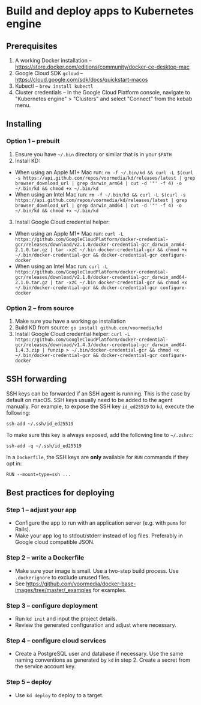 # Build and deploy apps to Kubernetes engine

## Prerequisites

1. A working Docker installation – https://store.docker.com/editions/community/docker-ce-desktop-mac
2. Google Cloud SDK `gcloud` – https://cloud.google.com/sdk/docs/quickstart-macos
3. Kubectl – `brew install kubectl`
4. Cluster credentials – In the Google Cloud Platform console, navigate to "Kubernetes engine" > "Clusters" and select "Connect" from the kebab menu.

## Installing

### Option 1 – prebuilt

1. Ensure you have `~/.bin` directory or similar that is in your `$PATH`
2. Install KD:

- When using an Apple M1+ Mac run: `rm -f ~/.bin/kd && curl -L $(curl -s https://api.github.com/repos/voormedia/kd/releases/latest | grep browser_download_url | grep darwin_arm64 | cut -d '"' -f 4) -o ~/.bin/kd && chmod +x ~/.bin/kd`
- When using an Intel Mac run: `rm -f ~/.bin/kd && curl -L $(curl -s https://api.github.com/repos/voormedia/kd/releases/latest | grep browser_download_url | grep darwin_amd64 | cut -d '"' -f 4) -o ~/.bin/kd && chmod +x ~/.bin/kd`

3. Install Google Cloud credential helper:

- When using an Apple M1+ Mac run: `curl -L https://github.com/GoogleCloudPlatform/docker-credential-gcr/releases/download/v2.1.0/docker-credential-gcr_darwin_arm64-2.1.0.tar.gz | tar -xzC ~/.bin docker-credential-gcr && chmod +x ~/.bin/docker-credential-gcr && docker-credential-gcr configure-docker`
- When using an Intel Mac run: `curl -L https://github.com/GoogleCloudPlatform/docker-credential-gcr/releases/download/v2.1.0/docker-credential-gcr_darwin_amd64-2.1.0.tar.gz | tar -xzC ~/.bin docker-credential-gcr && chmod +x ~/.bin/docker-credential-gcr && docker-credential-gcr configure-docker`

### Option 2 – from source

1. Make sure you have a working `go` installation
2. Build KD from source: `go install github.com/voormedia/kd`
3. Install Google Cloud credential helper: `curl -L https://github.com/GoogleCloudPlatform/docker-credential-gcr/releases/download/v1.4.3/docker-credential-gcr_darwin_amd64-1.4.3.zip | funzip > ~/.bin/docker-credential-gcr && chmod +x ~/.bin/docker-credential-gcr && docker-credential-gcr configure-docker`

## SSH forwarding

SSH keys can be forwarded if an SSH agent is running. This is the case by
default on macOS. SSH keys usually need to be added to the agent manually. For
example, to expose the SSH key `id_ed25519` to `kd`, execute the following:

`ssh-add ~/.ssh/id_ed25519`

To make sure this key is always exposed, add the following line to `~/.zshrc`:

`ssh-add -q ~/.ssh/id_ed25519`

In a `Dockerfile`, the SSH keys are **only** available for `RUN` commands if they opt in:

`RUN --mount=type=ssh ...`

## Best practices for deploying

### Step 1 – adjust your app

- Configure the app to run with an application server (e.g. with `puma` for Rails).
- Make your app log to stdout/stderr instead of log files. Preferably in Google cloud compatible JSON.

### Step 2 – write a Dockerfile

- Make sure your image is small. Use a two-step build process. Use `.dockerignore` to exclude unused files.
- See https://github.com/voormedia/docker-base-images/tree/master/_examples for examples.

### Step 3 – configure deployment

- Run `kd init` and input the project details.
- Review the generated configuration and adjust where necessary.

### Step 4 – configure cloud services

- Create a PostgreSQL user and database if necessary. Use the same naming conventions as generated by `kd` in step 2. Create a secret from the service account key.

### Step 5 – deploy

- Use `kd deploy` to deploy to a target.
